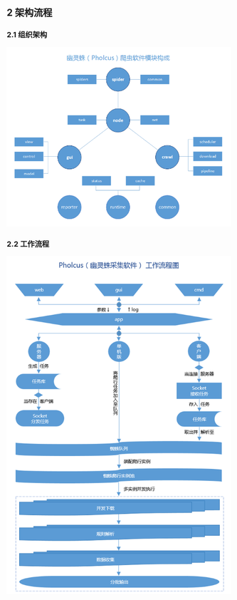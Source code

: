 ## 2 架构流程

### 2.1 组织架构
![组织架构](../images/project.png)

### 2.2 工作流程
![工作流程](../images/project2.png)
